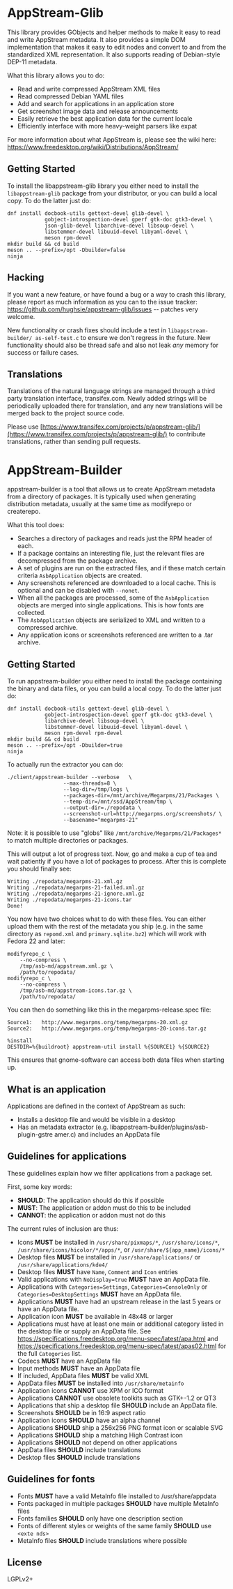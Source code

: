 AppStream-Glib
==============

This library provides GObjects and helper methods to make it easy to read and
write AppStream metadata. It also provides a simple DOM implementation that
makes it easy to edit nodes and convert to and from the standardized XML
representation. It also supports reading of Debian-style DEP-11 metadata.

What this library allows you to do:

 * Read and write compressed AppStream XML files
 * Read compressed Debian YAML files
 * Add and search for applications in an application store
 * Get screenshot image data and release announcements
 * Easily retrieve the best application data for the current locale
 * Efficiently interface with more heavy-weight parsers like expat

For more information about what AppStream is, please see the wiki here:
https://www.freedesktop.org/wiki/Distributions/AppStream/

Getting Started
---------------

To install the libappstream-glib library you either need to install the
`libappstream-glib` package from your distributor, or you can build a local
copy. To do the latter just do:

    dnf install docbook-utils gettext-devel glib-devel \
                gobject-introspection-devel gperf gtk-doc gtk3-devel \
                json-glib-devel libarchive-devel libsoup-devel \
                libstemmer-devel libuuid-devel libyaml-devel \
                meson rpm-devel
    mkdir build && cd build
    meson .. --prefix=/opt -Dbuilder=false
    ninja

Hacking
-------

If you want a new feature, or have found a bug or a way to crash this library,
please report as much information as you can to the issue tracker:
https://github.com/hughsie/appstream-glib/issues -- patches very welcome.

New functionality or crash fixes should include a test in `libappstream-builder/
as-self-test.c`
to ensure we don't regress in the future. New functionality should also be
thread safe and also not leak *any* memory for success or failure cases.

Translations
------------

Translations of the natural language strings are managed through a
third party translation interface, transifex.com.
Newly added strings will be periodically uploaded there for translation,
and any new translations will be merged back to the project source code.

Please use [https://www.transifex.com/projects/p/appstream-glib/](https://www.transifex.com/projects/p/appstream-glib/) to contribute translations,
rather than sending pull requests.

AppStream-Builder
=================

appstream-builder is a tool that allows us to create AppStream metadata from a
directory of packages.
It is typically used when generating distribution metadata, usually at the same
time as modifyrepo or createrepo.

What this tool does:

 * Searches a directory of packages and reads just the RPM header of each.
 * If a package contains an interesting file, just the relevant files are
   decompressed from the package archive.
 * A set of plugins are run on the extracted files, and if these match certain
   criteria `AsbApplication` objects are created.
 * Any screenshots referenced are downloaded to a local cache.
   This is optional and can be disabled with `--nonet`.
 * When all the packages are processed, some of the `AsbApplication` objects are
   merged into single applications. This is how fonts are collected.
 * The `AsbApplication` objects are serialized to XML and written to a
   compressed archive.
 * Any application icons or screenshots referenced are written to a .tar archive.

Getting Started
---------------

To run appstream-builder you either need to install the package containing the
binary and data files, or you can build a local copy. To do the latter just do:

    dnf install docbook-utils gettext-devel glib-devel \
                gobject-introspection-devel gperf gtk-doc gtk3-devel \
                libarchive-devel libsoup-devel \
                libstemmer-devel libuuid-devel libyaml-devel \
                meson rpm-devel rpm-devel
    mkdir build && cd build
    meson .. --prefix=/opt -Dbuilder=true
    ninja

To actually run the extractor you can do:

    ./client/appstream-builder --verbose   \
                      --max-threads=8 \
                      --log-dir=/tmp/logs \
                      --packages-dir=/mnt/archive/Megarpms/21/Packages \
                      --temp-dir=/mnt/ssd/AppStream/tmp \
                      --output-dir=./repodata \
                      --screenshot-url=http://megarpms.org/screenshots/ \
                      --basename="megarpms-21"

Note: it is possible to use "globs" like `/mnt/archive/Megarpms/21/Packages*` to
 match multiple directories or packages.

This will output a lot of progress text. Now, go and make a cup of tea and wait
patiently if you have a lot of packages to process. After this is complete
you should finally see:

    Writing ./repodata/megarpms-21.xml.gz
    Writing ./repodata/megarpms-21-failed.xml.gz
    Writing ./repodata/megarpms-21-ignore.xml.gz
    Writing ./repodata/megarpms-21-icons.tar
    Done!

You now have two choices what to do with these files. You can either upload
them with the rest of the metadata you ship (e.g. in the same directory as
`repomd.xml` and `primary.sqlite.bz2`) which will work with Fedora 22 and later:

    modifyrepo_c \
        --no-compress \
        /tmp/asb-md/appstream.xml.gz \
        /path/to/repodata/
    modifyrepo_c \
        --no-compress \
        /tmp/asb-md/appstream-icons.tar.gz \
        /path/to/repodata/

You can then do something like this in the megarpms-release.spec file:

    Source1:   http://www.megarpms.org/temp/megarpms-20.xml.gz
    Source2:   http://www.megarpms.org/temp/megarpms-20-icons.tar.gz

    %install
    DESTDIR=%{buildroot} appstream-util install %{SOURCE1} %{SOURCE2}

This ensures that gnome-software can access both data files when starting up.

What is an application
----------------------

Applications are defined in the context of AppStream as such:

 * Installs a desktop file and would be visible in a desktop
 * Has an metadata extractor (e.g. libappstream-builder/plugins/asb-plugin-gstre
amer.c)
   and includes an AppData file

Guidelines for applications
---------------------------

These guidelines explain how we filter applications from a package set.

First, some key words:
 * **SHOULD**: The application should do this if possible
 * **MUST**: The application or addon must do this to be included
 * **CANNOT**: the application or addon must not do this

The current rules of inclusion are thus:

 * Icons **MUST** be installed in `/usr/share/pixmaps/*`, `/usr/share/icons/*`,
   `/usr/share/icons/hicolor/*/apps/*`, or `/usr/share/${app_name}/icons/*`
 * Desktop files **MUST** be installed in `/usr/share/applications/`
   or `/usr/share/applications/kde4/`
 * Desktop files **MUST** have `Name`, `Comment` and `Icon` entries
 * Valid applications with `NoDisplay=true` **MUST** have an AppData file.
 * Applications with `Categories=Settings`, `Categories=ConsoleOnly` or
   `Categories=DesktopSettings` **MUST** have an AppData file.
 * Applications **MUST** have had an upstream release in the last 5 years or
   have an AppData file.
 * Application icon **MUST** be available in 48x48 or larger
 * Applications must have at least one main or additional category listed
   in the desktop file or supply an AppData file.
   See https://specifications.freedesktop.org/menu-spec/latest/apa.html and
   https://specifications.freedesktop.org/menu-spec/latest/apas02.html for the
   full `Categories` list.
 * Codecs **MUST** have an AppData file
 * Input methods **MUST** have an AppData file
 * If included, AppData files **MUST** be valid XML
 * AppData files **MUST** be installed into `/usr/share/metainfo`
 * Application icons **CANNOT** use XPM or ICO format
 * Applications **CANNOT** use obsolete toolkits such as GTK+-1.2 or QT3
 * Applications that ship a desktop file **SHOULD** include an AppData file.
 * Screenshots **SHOULD** be in 16:9 aspect ratio
 * Application icons **SHOULD** have an alpha channel
 * Applications **SHOULD** ship a 256x256 PNG format icon or scalable SVG
 * Applications **SHOULD** ship a matching High Contrast icon
 * Applications **SHOULD** not depend on other applications
 * AppData files **SHOULD** include translations
 * Desktop files **SHOULD** include translations

Guidelines for fonts
--------------------

 * Fonts **MUST** have a valid MetaInfo file installed to /usr/share/appdata
 * Fonts packaged in multiple packages **SHOULD** have multiple MetaInfo files
 * Fonts families **SHOULD** only have one description section
 * Fonts of different styles or weights of the same family **SHOULD** use `<exte
nds>`
 * MetaInfo files **SHOULD** include translations where possible

License
-------

LGPLv2+

